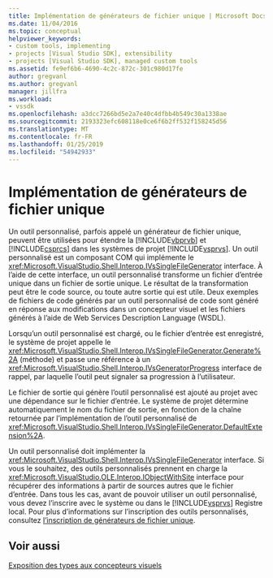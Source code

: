 ```yaml
---
title: Implémentation de générateurs de fichier unique | Microsoft Docs
ms.date: 11/04/2016
ms.topic: conceptual
helpviewer_keywords:
- custom tools, implementing
- projects [Visual Studio SDK], extensibility
- projects [Visual Studio SDK], managed custom tools
ms.assetid: fe9ef6b6-4690-4c2c-872c-301c980d17fe
author: gregvanl
ms.author: gregvanl
manager: jillfra
ms.workload:
- vssdk
ms.openlocfilehash: a3dcc7266bd5e2a7e40c4dfbb4b549c30a1338ae
ms.sourcegitcommit: 2193323efc608118e0ce6f6b2ff532f158245d56
ms.translationtype: MT
ms.contentlocale: fr-FR
ms.lasthandoff: 01/25/2019
ms.locfileid: "54942933"
---
```

# <a name="implementing-single-file-generators"></a>Implémentation de générateurs de fichier unique
Un outil personnalisé, parfois appelé un générateur de fichier unique, peuvent être utilisées pour étendre la [!INCLUDE[vbprvb](../../code-quality/includes/vbprvb_md.md)] et [!INCLUDE[csprcs](../../data-tools/includes/csprcs_md.md)] dans les systèmes de projet [!INCLUDE[vsprvs](../../code-quality/includes/vsprvs_md.md)]. Un outil personnalisé est un composant COM qui implémente le <xref:Microsoft.VisualStudio.Shell.Interop.IVsSingleFileGenerator> interface. À l’aide de cette interface, un outil personnalisé transforme un fichier d’entrée unique dans un fichier de sortie unique. Le résultat de la transformation peut être le code source, ou toute autre sortie qui est utile. Deux exemples de fichiers de code générés par un outil personnalisé de code sont généré en réponse aux modifications dans un concepteur visuel et les fichiers générés à l’aide de Web Services Description Language (WSDL).  
  
 Lorsqu’un outil personnalisé est chargé, ou le fichier d’entrée est enregistré, le système de projet appelle le <xref:Microsoft.VisualStudio.Shell.Interop.IVsSingleFileGenerator.Generate%2A> (méthode) et passe une référence à un <xref:Microsoft.VisualStudio.Shell.Interop.IVsGeneratorProgress> interface de rappel, par laquelle l’outil peut signaler sa progression à l’utilisateur.  
  
 Le fichier de sortie qui génère l’outil personnalisé est ajouté au projet avec une dépendance sur le fichier d’entrée. Le système de projet détermine automatiquement le nom du fichier de sortie, en fonction de la chaîne retournée par l’implémentation de l’outil personnalisé de <xref:Microsoft.VisualStudio.Shell.Interop.IVsSingleFileGenerator.DefaultExtension%2A>.  
  
 Un outil personnalisé doit implémenter la <xref:Microsoft.VisualStudio.Shell.Interop.IVsSingleFileGenerator> interface. Si vous le souhaitez, des outils personnalisés prennent en charge la <xref:Microsoft.VisualStudio.OLE.Interop.IObjectWithSite> interface pour récupérer des informations à partir de sources autres que le fichier d’entrée. Dans tous les cas, avant de pouvoir utiliser un outil personnalisé, vous devez l’inscrire avec le système ou dans le [!INCLUDE[vsprvs](../../code-quality/includes/vsprvs_md.md)] Registre local. Pour plus d’informations sur l’inscription des outils personnalisés, consultez [l’inscription de générateurs de fichier unique](../../extensibility/internals/registering-single-file-generators.md).  
  
## <a name="see-also"></a>Voir aussi  
 [Exposition des types aux concepteurs visuels](../../extensibility/internals/exposing-types-to-visual-designers.md)